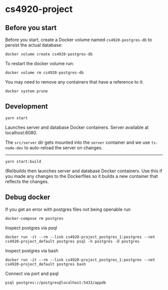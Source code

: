 # cs4920-project

## Before you start

Before you start, create a Docker volume named `cs4920-postgres-db` to persist the actual database:

```
docker volume create cs4920-postgres-db
```

To restart the docker volume run:

```
docker volume rm cs4920-postgres-db
```

You may need to remove any containers that have a reference to it:

```
docker system prune
```

## Development

```
yarn start
```

Launches server and database Docker containers. Server available at localhost:8080.

The `src/server` dir gets mounted into the `server` container and we use `ts-node-dev` to auto-reload the server on changes.

---

```
yarn start:build
```

(Re)builds then launches server and database Docker containers. Use this if you made any changes to the Dockerfiles so it builds a new container that reflects the changes.

## Debug docker

If you get an error with postgres files not being openable run

```
docker-compose rm postgres
```

Inspect postgres via psql

```
docker run -it --rm --link cs4920-project_postgres_1:postgres --net cs4920-project_default postgres psql -h postgres -U postgres
```

Inspect postgres via bash

```
docker run -it --rm --link cs4920-project_postgres_1:postgres --net cs4920-project_default postgres bash
```

Connect via port and psql

```
psql postgres://postgres@localhost:5433/appdb
```

